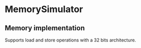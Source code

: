 # MemorySimulator


## Memory implementation

Supports load and store operations with a 32 bits architecture.